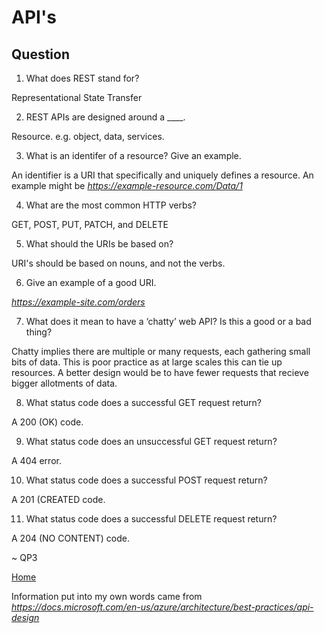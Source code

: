 # API's

## Question

1. What does REST stand for?

Representational State Transfer

2. REST APIs are designed around a ____.

Resource. e.g. object, data, services.

3. What is an identifer of a resource? Give an example.

An identifier is a URI that specifically and uniquely defines a resource. An example might be *https://example-resource.com/Data/1*

4. What are the most common HTTP verbs?

GET, POST, PUT, PATCH, and DELETE

5. What should the URIs be based on?

URI's should be based on nouns, and not the verbs.

6. Give an example of a good URI.

*https://example-site.com/orders*

7. What does it mean to have a ‘chatty’ web API? Is this a good or a bad thing?

Chatty implies there are multiple or many requests, each gathering small bits of data. This is poor practice as at large scales this can tie up resources. A better design would be to have fewer requests that recieve bigger allotments of data.

8. What status code does a successful GET request return?

A 200 (OK) code. 

9. What status code does an unsuccessful GET request return?

A 404 error.
 
10. What status code does a successful POST request return?

A 201 (CREATED code.

11. What status code does a successful DELETE request return?

A 204 (NO CONTENT) code.

~ QP3

[Home](../README.md)

Information put into my own words came from *https://docs.microsoft.com/en-us/azure/architecture/best-practices/api-design*
